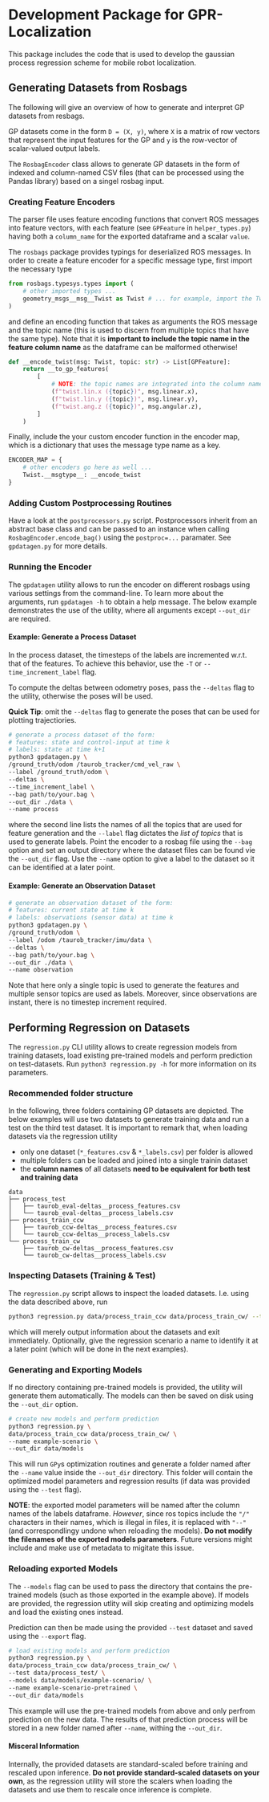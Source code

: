 # Development Package for GPR-Localization

This package includes the code that is used to develop the gaussian process regression scheme for mobile robot localization.

## Generating Datasets from Rosbags

The following will give an overview of how to generate and interpret GP datasets from resbags.

GP datasets come in the form `D = (X, y)`, where `X` is a matrix of row vectors that represent the input features for the GP and `y` is the row-vector of scalar-valued output labels.

The `RosbagEncoder` class allows to generate GP datasets in the form of indexed and column-named CSV files (that can be processed using the Pandas library) based on a singel rosbag input.

### Creating Feature Encoders

The parser file uses feature encoding functions that convert ROS messages into feature vectors, with each feature (see `GPFeature` in `helper_types.py`) having both a `column_name` for the exported dataframe and a scalar `value`.

The `rosbags` package provides typings for deserialized ROS messages. In order to create a feature encoder for a specific message type, first import the necessary type

```python
from rosbags.typesys.types import (
    # other imported types ...
    geometry_msgs__msg__Twist as Twist # ... for example, import the Twist type
)
```

and define an encoding function that takes as arguments the ROS message and the topic name (this is used to discern from multiple topics that have the same type). Note that it is **important to include the topic name in the feature column name** as the dataframe can be malformed otherwise!

```python
def __encode_twist(msg: Twist, topic: str) -> List[GPFeature]:
    return __to_gp_features(
        [
            # NOTE: the topic names are integrated into the column name!
            (f"twist.lin.x ({topic})", msg.linear.x),
            (f"twist.lin.y ({topic})", msg.linear.y),
            (f"twist.ang.z ({topic})", msg.angular.z),
        ]
    )

```

Finally, include the your custom encoder function in the encoder map, which is a dictionary that uses the message type name as a key.

```python
ENCODER_MAP = {
    # other encoders go here as well ...
    Twist.__msgtype__: __encode_twist
}
```

### Adding Custom Postprocessing Routines

Have a look at the `postprocessors.py` script. Postprocessors inherit from an abstract base class and can be passed to an instance when calling `RosbagEncoder.encode_bag()` using the `postproc=...` paramater. See `gpdatagen.py` for more details.

### Running the Encoder

The `gpdatagen` utility allows to run the encoder on different rosbags using various settings from the command-line.
To learn more about the arguments, run `gpdatagen -h` to obtain a help message. The below example demonstrates the use of the utility, where all arguments except `--out_dir` are required.

#### Example: Generate a Process Dataset

In the process dataset, the timesteps of the labels are incremented w.r.t. that of the features. To achieve this behavior, use the `-T` or `--time_increment_label` flag.

To compute the deltas between odometry poses, pass the `--deltas` flag to the utility, otherwise the poses will be used.

**Quick Tip**: omit the `--deltas` flag to generate the poses that can be used for plotting trajectiories.

```bash
# generate a process dataset of the form:
# features: state and control-input at time k
# labels: state at time k+1
python3 gpdatagen.py \
/ground_truth/odom /taurob_tracker/cmd_vel_raw \
--label /ground_truth/odom \
--deltas \
--time_increment_label \
--bag path/to/your.bag \
--out_dir ./data \
--name process
```

where the second line lists the names of all the topics that are used for feature generation and the `--label` flag dictates the _list of topics_ that is used to generate labels. Point the encoder to a rosbag file using the `--bag` option and set an output directory where the dataset files can be found vie the `--out_dir` flag. Use the `--name` option to give a label to the dataset so it can be identified at a later point.

#### Example: Generate an Observation Dataset

```bash
# generate an observation dataset of the form:
# features: current state at time k
# labels: observations (sensor data) at time k
python3 gpdatagen.py \
/ground_truth/odom \
--label /odom /taurob_tracker/imu/data \
--deltas \
--bag path/to/your.bag \
--out_dir ./data \
--name observation
```

Note that here only a single topic is used to generate the features and multiple sensor topics are used as labels. Moreover, since observations are instant, there is no timestep increment required.

## Performing Regression on Datasets

The `regression.py` CLI utility allows to create regression models from training datasets, load existing pre-trained models and perform prediction on test-datasets. Run `python3 regression.py -h` for more information on its parameters.

### Recommended folder structure

In the following, three folders containing GP datasets are depicted. The below examples will use two datasets to generate training data and run a test on the third test dataset. It is important to remark that, when loading datasets via the regression utility

- only one dataset (`*_features.csv` & `*_labels.csv`) per folder is allowed
- multiple folders can be loaded and joined into a single trainin dataset
- the **column names** of all datasets **need to be equivalent for both test and training data**

```
data
├── process_test
│   ├── taurob_eval-deltas__process_features.csv
│   └── taurob_eval-deltas__process_labels.csv
├── process_train_ccw
│   ├── taurob_ccw-deltas__process_features.csv
│   └── taurob_ccw-deltas__process_labels.csv
└── process_train_cw
    ├── taurob_cw-deltas__process_features.csv
    └── taurob_cw-deltas__process_labels.csv
```

### Inspecting Datasets (Training & Test)

The `regression.py` script allows to inspect the loaded datasets. I.e. using the data described above, run

```bash
python3 regression.py data/process_train_ccw data/process_train_cw/ --test data/process_test/ --inspect_only
```

which will merely output information about the datasets and exit immediately. Optionally, give the regression scenario a name to identify it at a later point (which will be done in the next examples).

### Generating and Exporting Models

If no directory containing pre-trained models is provided, the utility will generate them automatically. The models can then be saved on disk using the `--out_dir` option.

```bash
# create new models and perform prediction
python3 regression.py \
data/process_train_ccw data/process_train_cw/ \
--name example-scenario \
--out_dir data/models
```

This will run `GPy`s optimization routines and generate a folder named after the `--name` value inside the `--out_dir` directory. This folder will contain the optimized model parameters and regression results (if data was provided using the `--test` flag).

**NOTE**: the exported model parameters will be named after the column names of the labels dataframe. _However_, since ros topics include the `"/"` characters in their names, which is illegal in files, it is replaced with `"--"` (and correspondlingy undone when reloading the models). **Do not modify the filenames of the exported models parameters**. Future versions might include and make use of metadata to migitate this issue.

### Reloading exported Models

The `--models` flag can be used to pass the directory that contains the pre-trained models (such as those exported in the example above). If models are provided, the regression utlity will skip creating and optimizing models and load the existing ones instead.

Prediction can then be made using the provided `--test` dataset and saved using the `--export` flag.

```bash
# load existing models and perform prediction
python3 regression.py \
data/process_train_ccw data/process_train_cw/ \
--test data/process_test/ \
--models data/models/example-scenario/ \
--name example-scenario-pretrained \
--out_dir data/models
```

This example will use the pre-trained models from above and only perfrom prediction on the new data. The results of that prediction process will be stored in a new folder named after `--name`, withing the `--out_dir`.

#### Misceral Information

Internally, the provided datasets are standard-scaled before training and rescaled upon inference. **Do not provide standard-scaled datasets on your own**, as the regression utility will store the scalers when loading the datasets and use them to rescale once inference is complete.
